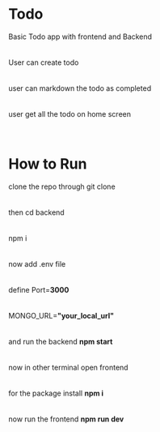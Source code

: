 # Todo
Basic Todo app with frontend and Backend <br><br><br>
User can create todo <br><br><br>
user can markdown the todo as completed <br><br><br>
user get all the todo on home screen <br><br><br>


# How to Run
clone the repo through git clone <br><br><br>
then cd backend <br><br><br>
npm i <br> <br><br>
now add .env file <br><br><br>
define Port=**3000**<br><br><br>
MONGO_URL=**"your_local_url"** <br><br><br>
and run the backend **npm start** <br><br><br>
now in other terminal open frontend <br><br><br>
for the package install **npm i** <br><br><br>
now run the frontend **npm run dev** <br><br><br>
